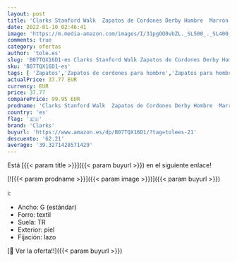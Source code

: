 ```yaml
---
layout: post
title: 'Clarks Stanford Walk  Zapatos de Cordones Derby Hombre  Marrón  Tan Leather Tan Leather   41 EU'
date: 2022-01-10 02:46:41
image: 'https://m.media-amazon.com/images/I/31pgOQ0vbZL._SL500_._SL400_.jpg'
comments: true
category: ofertas
author: 'tole.es'
slug: 'B07TQX16D1-es Clarks Stanford Walk Zapatos de Cordones Derby Hombre...'
sku: 'B07TQX16D1-es'
tags: [ 'Zapatos','Zapatos de cordones para hombre','Zapatos para hombre','Zapatos y complementos','clarks','zapatos', ]
actualPrice: 37.77 EUR
currency: EUR
price: 37.77
comparePrice: 99.95 EUR
prodname: 'Clarks Stanford Walk  Zapatos de Cordones Derby Hombre  Marrón  Tan Leather Tan Leather   41 EU'
country: 'es'
flag: '🇪🇸'
brand: 'Clarks'
buyurl: 'https://www.amazon.es/dp/B07TQX16D1/?tag=tolees-21'
descuento: '62.21'
average: '39.3271428571429'
---
```


Está [{{< param title >}}]({{< param buyurl >}}) en el siguiente enlace!

[![{{< param prodname >}}]({{< param image >}})]({{< param buyurl >}})

ℹ️:

- Ancho: G (estándar)
- Forro: textil
- Suela: TR
- Exterior: piel
- Fijación: lazo

[🛒 Ver la oferta!!]({{< param buyurl >}})
